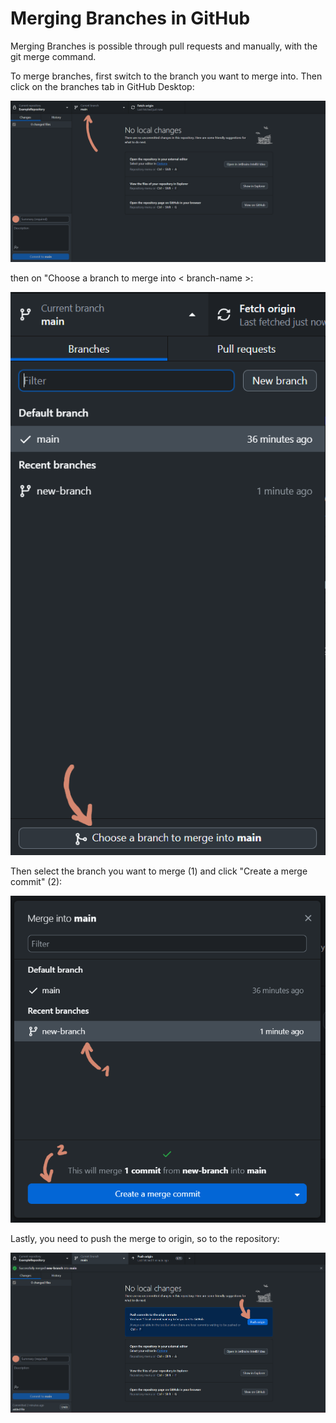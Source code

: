 # Merging Branches in GitHub

Merging Branches is possible through pull requests and manually, with the git merge command. 

To merge branches, first switch to the branch you want to merge into. Then click on the branches tab in GitHub Desktop:

![](img/14.png)

then on "Choose a branch to merge into < branch-name >:

![](img/19.png)

Then select the branch you want to merge (1) and click "Create a merge commit" (2):

![](img/20.png)

Lastly, you need to push the merge to origin, so to the repository:

![](img/21.png)